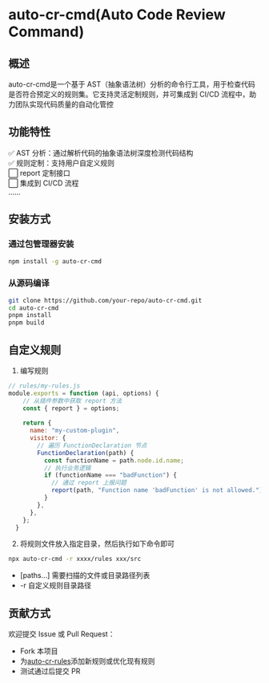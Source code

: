 # auto-cr-cmd(Auto Code Review Command)

## 概述
auto-cr-cmd是一个基于 AST（抽象语法树）分析的命令行工具，用于检查代码是否符合预定义的规则集。它支持灵活定制规则，并可集成到 CI/CD 流程中，助力团队实现代码质量的自动化管控

## 功能特性

✅ ​AST 分析​：通过解析代码的抽象语法树深度检测代码结构 </br>
✅ 规则定制​：支持用户自定义规则 </br>
⬜ report 定制接口 </br>
⬜ 集成到 CI/CD 流程 </br>
…… </br>

## 安装方式
### 通过包管理器安装
```bash
npm install -g auto-cr-cmd
```
### 从源码编译
```bash
git clone https://github.com/your-repo/auto-cr-cmd.git
cd auto-cr-cmd
pnpm install
pnpm build
```

## 自定义规则
1. 编写规则
```javascript
// rules/my-rules.js
module.exports = function (api, options) {
    // 从插件参数中获取 report 方法
    const { report } = options;
  
    return {
      name: "my-custom-plugin",
      visitor: {
        // 遍历 FunctionDeclaration 节点
        FunctionDeclaration(path) {
          const functionName = path.node.id.name;
          // 执行业务逻辑
          if (functionName === "badFunction") {
            // 通过 report 上报问题
            report(path, "Function name 'badFunction' is not allowed.");
          }
        },
      },
    };
  }
```
2. 将规则文件放入指定目录，然后执行如下命令即可
```bash
npx auto-cr-cmd -r xxxx/rules xxx/src
```
* [paths...] 需要扫描的文件或目录路径列表
* -r 自定义规则目录路径

## 贡献方式
欢迎提交 Issue 或 Pull Request：
* Fork 本项目
* 为[auto-cr-rules](https://github.com/wangweiwei/auto-cr-rules)添加新规则或优化现有规则
* 测试通过后提交 PR
